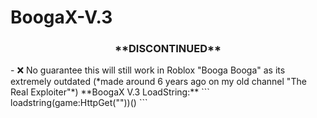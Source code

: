 # BoogaX-V.3
<h3 align="center">**DISCONTINUED**</h3>
- ❌ No guarantee this will still work in Roblox "Booga Booga" as its extremely outdated (*made around 6 years ago on my old channel "The Real Exploiter"*)
**BoogaX V.3 LoadString:**
```
loadstring(game:HttpGet(""))()
```
